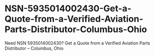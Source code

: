 # NSN-5935014002430-Get-a-Quote-from-a-Verified-Aviation-Parts-Distributor-Columbus-Ohio
Need NSN 5935014002430? Get a Quote from a Verified Aviation Parts Distributor – Columbus, Ohio
